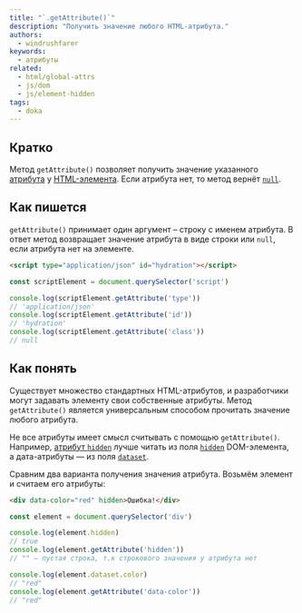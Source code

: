 ```yaml
---
title: "`.getAttribute()`"
description: "Получить значение любого HTML-атрибута."
authors:
  - windrushfarer
keywords:
  - атрибуты
related:
  - html/global-attrs
  - js/dom
  - js/element-hidden
tags:
  - doka
---
```


## Кратко

Метод `getAttribute()` позволяет получить значение указанного [атрибута](/html/global-attrs/) у [HTML-элемента](/js/element/). Если атрибута нет, то метод вернёт [`null`](/js/null-primitive/).

## Как пишется

`getAttribute()` принимает один аргумент – строку с именем атрибута. В ответ метод возвращает значение атрибута в виде строки или `null`, если атрибута нет на элементе.

```html
<script type="application/json" id="hydration"></script>
```

```js
const scriptElement = document.querySelector('script')

console.log(scriptElement.getAttribute('type'))
// 'application/json'
console.log(scriptElement.getAttribute('id'))
// 'hydration'
console.log(scriptElement.getAttribute('class'))
// null
```

## Как понять

Существует множество стандартных HTML-атрибутов, и разработчики могут задавать элементу свои собственные атрибуты. Метод `getAttribute()` является универсальным способом прочитать значение любого атрибута.

Не все атрибуты имеет смысл считывать с помощью  `getAttribute()`. Например, [атрибут `hidden`](/html/hidden/) лучше читать из поля [`hidden`](/js/element-hidden/) DOM-элемента, а дата-атрибуты — из поля [`dataset`](/js/element-dataset/).

Сравним два варианта получения значения атрибута. Возьмём элемент и считаем его атрибуты:

```html
<div data-color="red" hidden>Ошибка!</div>
```

```js
const element = document.querySelector('div')

console.log(element.hidden)
// true
console.log(element.getAttribute('hidden'))
// "" – пустая строка, т.к строкового значения у атрибута нет

console.log(element.dataset.color)
// "red"
console.log(element.getAttribute('data-color'))
// "red"
```
